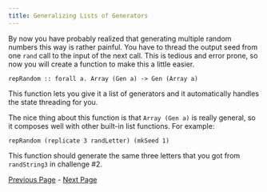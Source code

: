 ```yaml
---
title: Generalizing Lists of Generators
---
```


By now you have probably realized that generating multiple random numbers this
way is rather painful.  You have to thread the output seed from one `rand` call
to the input of the next call.  This is tedious and error prone, so now you
will create a function to make this a little easier.

    repRandom :: forall a. Array (Gen a) -> Gen (Array a)

This function lets you give it a list of generators and it automatically
handles the state threading for you.

The nice thing about this function is that `Array (Gen a)` is really general, so it
composes well with other built-in list functions.  For example:

    repRandom (replicate 3 randLetter) (mkSeed 1)

This function should generate the same three letters that you got from
`randString3` in challenge #2.

[Previous Page](ex1-4.html) - [Next Page](ex1-6.html)
